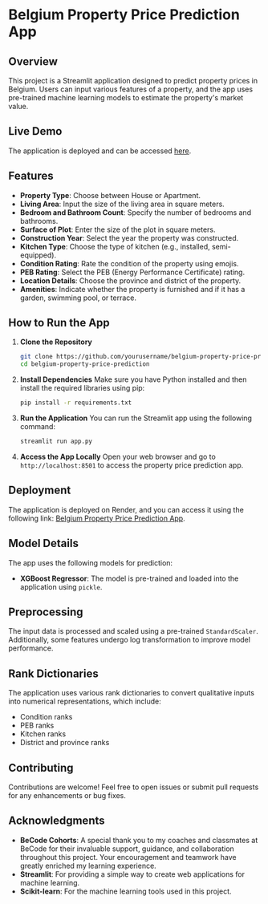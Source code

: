 # Belgium Property Price Prediction App

## Overview
This project is a Streamlit application designed to predict property prices in Belgium. Users can input various features of a property, and the app uses pre-trained machine learning models to estimate the property's market value.

## Live Demo
The application is deployed and can be accessed [here](https://belgium-property-price-prediction.onrender.com/).

## Features
- **Property Type**: Choose between House or Apartment.
- **Living Area**: Input the size of the living area in square meters.
- **Bedroom and Bathroom Count**: Specify the number of bedrooms and bathrooms.
- **Surface of Plot**: Enter the size of the plot in square meters.
- **Construction Year**: Select the year the property was constructed.
- **Kitchen Type**: Choose the type of kitchen (e.g., installed, semi-equipped).
- **Condition Rating**: Rate the condition of the property using emojis.
- **PEB Rating**: Select the PEB (Energy Performance Certificate) rating.
- **Location Details**: Choose the province and district of the property.
- **Amenities**: Indicate whether the property is furnished and if it has a garden, swimming pool, or terrace.

## How to Run the App

1. **Clone the Repository**
   ```bash
   git clone https://github.com/yourusername/belgium-property-price-prediction.git
   cd belgium-property-price-prediction
   ```

2. **Install Dependencies**
   Make sure you have Python installed and then install the required libraries using pip:
   ```bash
   pip install -r requirements.txt
   ```

3. **Run the Application**
   You can run the Streamlit app using the following command:
   ```bash
   streamlit run app.py
   ```

4. **Access the App Locally**
   Open your web browser and go to `http://localhost:8501` to access the property price prediction app.

## Deployment
The application is deployed on Render, and you can access it using the following link: [Belgium Property Price Prediction App](https://belgium-property-price-prediction.onrender.com/).

## Model Details
The app uses the following models for prediction:
- **XGBoost Regressor**: The model is pre-trained and loaded into the application using `pickle`.

## Preprocessing
The input data is processed and scaled using a pre-trained `StandardScaler`. Additionally, some features undergo log transformation to improve model performance.

## Rank Dictionaries
The application uses various rank dictionaries to convert qualitative inputs into numerical representations, which include:
- Condition ranks
- PEB ranks
- Kitchen ranks
- District and province ranks

## Contributing
Contributions are welcome! Feel free to open issues or submit pull requests for any enhancements or bug fixes.

## Acknowledgments

- **BeCode Cohorts**: A special thank you to my coaches and classmates at BeCode for their invaluable support, guidance, and collaboration throughout this project. Your encouragement and teamwork have greatly enriched my learning experience.
- **Streamlit**: For providing a simple way to create web applications for machine learning.
- **Scikit-learn**: For the machine learning tools used in this project.
